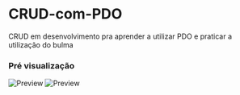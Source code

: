 # CRUD-com-PDO
CRUD em desenvolvimento pra aprender a utilizar PDO e praticar a utilização do bulma


### Pré visualização
![Preview](https://github.com/SilasRodrigues19/CRUD-com-PDO/blob/main/img/preview.png)
![Preview](https://github.com/SilasRodrigues19/CRUD-com-PDO/blob/main/img/preview2.png)